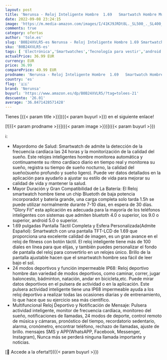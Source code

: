 ```yaml
---
layout: post
title: 'Nerunsa - Reloj Inteligente Hombre  1.69   Smartwatch Hombre Mujer 24 Deportivo Modos IP68 Impermeable Reloj Deportivo con Pulsómetro Monitor de Sueño Monitores Cronómetros Calorías Podómetro para Android iOS'
date: 2022-09-08 23:24:15
image: 'https://m.media-amazon.com/images/I/41KJ9JRDt8L._SL500_._SL400_.jpg'
comments: true
category: ofertas
author: 'tole.es'
slug: 'B0B24XVLR5-es Nerunsa - Reloj Inteligente Hombre 1.69 Smartwatch Hombre...'
sku: 'B0B24XVLR5-es'
tags: [ 'Electrónica','Smartwatches','Tecnología para vestir','android','nerunsa','🇪🇸', ]
actualPrice: 36.99 EUR
currency: EUR
price: 36.99
comparePrice: 49.99 EUR
prodname: 'Nerunsa - Reloj Inteligente Hombre  1.69   Smartwatch Hombre Mujer 24 Deportivo Modos IP68 Impermeable Reloj Deportivo con Pulsómetro Monitor de Sueño Monitores Cronómetros Calorías Podómetro para Android iOS'
country: 'es'
flag: '🇪🇸'
brand: 'Nerunsa'
buyurl: 'https://www.amazon.es/dp/B0B24XVLR5/?tag=tolees-21'
descuento: '26.01'
average: '36.8471428571428'
---
```


Tienes [{{< param title >}}]({{< param buyurl >}}) en el siguiente enlace!

[![{{< param prodname >}}]({{< param image >}})]({{< param buyurl >}})

ℹ️:

- Mayordomo de Salud: Smartwatch de admite la detección de la frecuencia cardíaca las 24 horas y la monitorización de la calidad del sueño. Este relojes inteligentes hombre monitorea automática y continuamente su ritmo cardíaco diario en tiempo real y monitorea su sueño, registra su tiempo de sueño nocturno, la calidad del sueño(sueño profundo y sueño ligero). Puede ver datos detallados en la aplicación para ayudarlo a ajustar su estilo de vida para mejorar su calidad de vida y mantener la salud.
- Mayor Duración y Gran Compatibilidad de La Batería: El Reloj smartwatch hombre tiene un chip Bluetoth de baja potencia incorporadot y batería grande, una carga completa solo tarda 1.5h se puede utilizar normalmente durante 7-10 días, en espera de 30 días. “Glory Fit” esta aplicación es adecuada para la mayoría de los teléfonos inteligentes con sistemas que admiten bluetoth 4.0 o superior, ios 9.0 o superior, android 5.0 o superior.
- 1.69 pulgadas Pantalla Táctil Completa y Esfera Personalizada(Admite Español): Smartwatch con una pantalla TFT-LCD de 1.69 que proporciona una excelente calidad de imagen, es un gran avance en el reloj de fitness con botón táctil. El reloj inteligente tiene más de 100 diales en línea para que elijas, y también puedes personalizar el fondo de pantalla del reloj para convertirlo en un relojes único. Brillo de la pantalla ajustable hacen que el smartwatch hombre sea fácil de leer bajo el sol.
- 24 modos deportivos y función impermeable IP68: Reloj deportivo hombre dan variedad de modos deportivos, como caminar, correr, jugar baloncesto, bádminton, natación, andar en bicicleta,etc. Puede mirar datos deportivos en el pulsera de actividad o en la aplicación. Este pulsera actividad inteligente tiene una IP68 impermeable ayuda a los reloj deportivo a realizar todas las ocasiones diarias y de entrenamiento, lo que hace que su ejercicio sea más científico.
- Multifuncional Reloj Deportivo y Notificación de Mensaje: Pulsera actividad inteligente, monitor de frecuencia cardíaca, monitoreo del sueño, notificaciones de llamadas, 24 modos de deporte, control remoto de música y cámaras, pronóstico del tiempo, recordatorio sedentario, alarma, cronómetro, encontrar teléfono, rechazo de llamadas, ajuste de brillo. mensajes SMS y APP(WhatsAPP, Facebook, Messenger, Instagram), Nunca más se perderá ninguna llamada importante y noticias.

[🛒 Accede a la oferta!!]({{< param buyurl >}})
